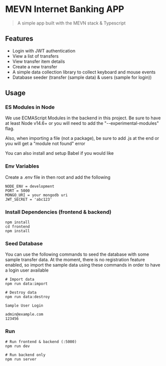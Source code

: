# MEVN Internet Banking APP

> A simple app built with the MEVN stack & Typescript

## Features

- Login with JWT authentication
- View a list of transfers
- View transfer item details
- Create a new transfer
- A simple data collection library to collect keyboard and mouse events
- Database seeder (transfer (sample data) & users (sample for login))

## Usage

### ES Modules in Node

We use ECMAScript Modules in the backend in this project. Be sure to have at least Node v14.6+ or you will need to add the "--experimental-modules" flag.

Also, when importing a file (not a package), be sure to add .js at the end or you will get a "module not found" error

You can also install and setup Babel if you would like

### Env Variables

Create a .env file in then root and add the following

```
NODE_ENV = development
PORT = 5000
MONGO_URI = your mongodb uri
JWT_SECRET = 'abc123'

```

### Install Dependencies (frontend & backend)

```
npm install
cd frontend
npm install
```

### Seed Database

You can use the following commands to seed the database with some sample transfer data. At the moment, there is no registration feature enabled, so import the sample data using these commands in order to have a login user available

```
# Import data
npm run data:import

# Destroy data
npm run data:destroy
```

```
Sample User Login

admin@example.com
123456

```

### Run

```
# Run frontend & backend (:5000)
npm run dev

# Run backend only
npm run server
```
